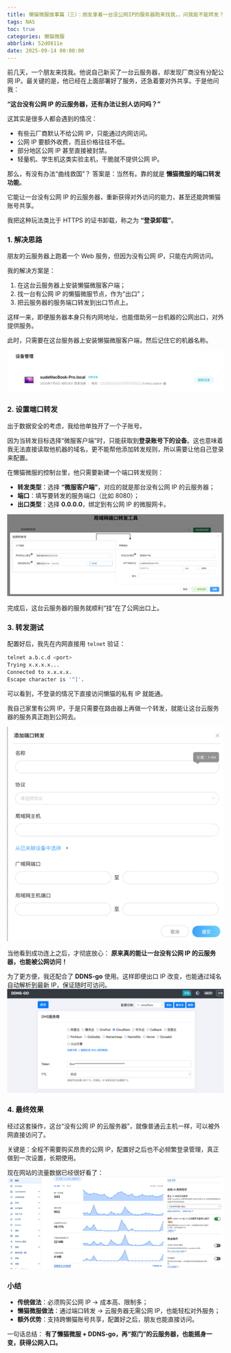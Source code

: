 ```yaml
---
title: 懒猫微服故事篇（三）：朋友拿着一台没公网IP的服务器跑来找我，，问我能不能转发？
tags: NAS
toc: true
categories: 懒猫微服
abbrlink: 52d0811e
date: 2025-09-14 00:00:00
---
```


前几天，一个朋友来找我。他说自己新买了一台云服务器，却发现厂商没有分配公网 IP。最关键的是，他已经在上面部署好了服务，还急着要对外共享。于是他问我：

**“这台没有公网 IP 的云服务器，还有办法让别人访问吗？”**

<!-- more -->

这其实是很多人都会遇到的情况：

- 有些云厂商默认不给公网 IP，只能通过内网访问。
- 公网 IP 要额外收费，而且价格往往不低。
- 部分地区公网 IP 甚至直接被封禁。
- 轻量机、学生机这类实验主机，干脆就不提供公网 IP。

那么，有没有办法“曲线救国”？
答案是：当然有。靠的就是 **懒猫微服的端口转发功能**。

它能让一台没有公网 IP 的云服务器，重新获得对外访问的能力，甚至还能跨懒猫账号共享。

我把这种玩法类比于 HTTPS 的证书卸载，称之为 **“登录卸载”**。

### 1. 解决思路

朋友的云服务器上跑着一个 Web 服务，但因为没有公网 IP，只能在内网访问。

我的解决方案是：

1. 在这台云服务器上安装懒猫微服客户端；
2. 找一台有公网 IP 的懒猫微服节点，作为“出口”；
3. 把云服务器的服务端口转发到出口节点上。

这样一来，即便服务器本身只有内网地址，也能借助另一台机器的公网出口，对外提供服务。

此时，只需要在这台服务器上安装懒猫微服客户端，然后记住它的机器名称。

![image-20250914145004949](https://raw.githubusercontent.com/cloudsmithy/picgo-imh/master/image-20250914145004949-20250914150209748-20250914150928398.png)

### 2. 设置端口转发

出于数据安全的考虑，我给他单独开了一个子账号。

因为当转发目标选择“微服客户端”时，只能获取到**登录账号下的设备**。这也意味着我无法直接读取他机器的域名，更不能帮他添加转发规则，所以需要让他自己登录来配置。

在懒猫微服的控制台里，他只需要新建一个端口转发规则：

- **转发类型**：选择 **“微服客户端”**，对应的就是那台没有公网 IP 的云服务器；
- **端口**：填写要转发的服务端口（比如 8080）；
- **出口类型**：选择 **0.0.0.0**，绑定到有公网 IP 的微服网卡。

![image-20250914144506948](https://raw.githubusercontent.com/cloudsmithy/picgo-imh/master/image-20250914144506948-20250914150210117-20250914150928669.png)

完成后，这台云服务器的服务就顺利“挂”在了公网出口上。

### 3. 转发测试

配置好后，我先在内网直接用 `telnet` 验证：

```bash
telnet a.b.c.d <port>
Trying x.x.x.x...
Connected to x.x.x.x.
Escape character is '^]'.
```

可以看到，不登录的情况下直接访问懒猫的私有 IP 就能通。

我自己家里有公网 IP，于是只需要在路由器上再做一个转发，就能让这台云服务器的服务真正跑到公网去。

![image-20250914152637908](https://raw.githubusercontent.com/cloudsmithy/picgo-imh/master/image-20250914152637908.png)

当他看到成功连上之后，才彻底放心：
**原来真的能让一台没有公网 IP 的云服务器，也能被公网访问！**

为了更方便，我还配合了 **DDNS-go** 使用。这样即便出口 IP 改变，也能通过域名自动解析到最新 IP，保证随时可访问。
![image-20250914152508948](https://raw.githubusercontent.com/cloudsmithy/picgo-imh/master/image-20250914152508948.png)

### 4. 最终效果

经过这套操作，这台“没有公网 IP 的云服务器”，就像普通云主机一样，可以被外网直接访问了。

关键是：全程不需要购买昂贵的公网 IP，配置好之后也不必频繁登录管理，真正做到一次设置，长期使用。

现在网站的流量数据已经很好看了：
![image-20250914152406792](https://raw.githubusercontent.com/cloudsmithy/picgo-imh/master/image-20250914152406792.png)

### 小结

- **传统做法**：必须购买公网 IP → 成本高、限制多；
- **懒猫微服做法**：通过端口转发 → 云服务器无需公网 IP，也能轻松对外服务；
- **额外优势**：支持跨懒猫账号共享，配置好之后，朋友也能直接访问。

一句话总结：
**有了懒猫微服 + DDNS-go，再“抠门”的云服务器，也能摇身一变，获得公网入口。**
